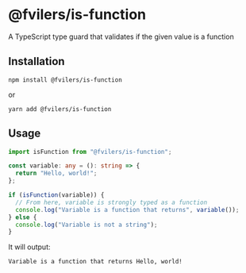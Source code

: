 # @fvilers/is-function

A TypeScript type guard that validates if the given value is a function

## Installation

```
npm install @fvilers/is-function
```

or

```
yarn add @fvilers/is-function
```

## Usage

```ts
import isFunction from "@fvilers/is-function";

const variable: any = (): string => {
  return "Hello, world!";
};

if (isFunction(variable)) {
  // From here, variable is strongly typed as a function
  console.log("Variable is a function that returns", variable());
} else {
  console.log("Variable is not a string");
}
```

It will output:

```
Variable is a function that returns Hello, world!
```
